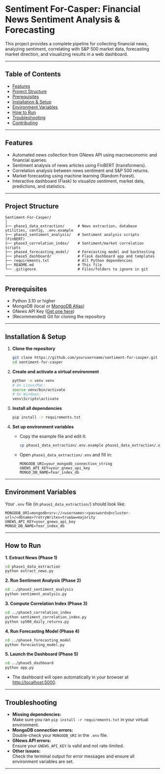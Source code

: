 # Sentiment For-Casper: Financial News Sentiment Analysis & Forecasting

This project provides a complete pipeline for collecting financial news, analyzing sentiment, correlating with S&P 500 market data, forecasting market direction, and visualizing results in a web dashboard.

---

## Table of Contents

- [Features](#features)
- [Project Structure](#project-structure)
- [Prerequisites](#prerequisites)
- [Installation & Setup](#installation--setup)
- [Environment Variables](#environment-variables)
- [How to Run](#how-to-run)
- [Troubleshooting](#troubleshooting)
- [Contributing](#contributing)

---

## Features

- Automated news collection from GNews API using macroeconomic and financial queries.
- Sentiment analysis of news articles using FinBERT (transformers).
- Correlation analysis between news sentiment and S&P 500 returns.
- Market forecasting using machine learning (Random Forest).
- Interactive dashboard (Flask) to visualize sentiment, market data, predictions, and statistics.

---

## Project Structure

```
Sentiment-For-Casper/
│
├── phase1_data_extraction/      # News extraction, database utilities, config, .env.example
├── phase2_sentiment_analysis/   # Sentiment analysis scripts (FinBERT)
├── phase3_correlation_index/    # Sentiment/market correlation scripts
├── phase4_forecasting_model/    # Forecasting model and backtesting
├── phase5_dashboard/            # Flask dashboard app and templates
├── requirements.txt             # All Python dependencies
├── README.md                    # This file
└── .gitignore                   # Files/folders to ignore in git
```

---

## Prerequisites

- Python 3.10 or higher  
- MongoDB (local or [MongoDB Atlas](https://www.mongodb.com/atlas/database))
- GNews API Key ([Get one here](https://gnews.io/))
- (Recommended) Git for cloning the repository

---

## Installation & Setup

1. **Clone the repository**
    ```sh
    git clone https://github.com/yourusername/sentiment-for-casper.git
    cd sentiment-for-casper
    ```

2. **Create and activate a virtual environment**
    ```sh
    python -m venv venv
    # On Linux/Mac:
    source venv/bin/activate
    # On Windows:
    venv\Scripts\activate
    ```

3. **Install all dependencies**
    ```sh
    pip install -r requirements.txt
    ```

4. **Set up environment variables**
    - Copy the example file and edit it:
      ```sh
      cp phase1_data_extraction/.env.example phase1_data_extraction/.env
      ```
    - Open `phase1_data_extraction/.env` and fill in:
      ```
      MONGODB_URI=your_mongodb_connection_string
      GNEWS_API_KEY=your_gnews_api_key
      MONGO_DB_NAME=fear_index_db
      ```

---

## Environment Variables

Your `.env` file (in `phase1_data_extraction/`) should look like:

```
MONGODB_URI=mongodb+srv://<username>:<password>@<cluster-url>/<dbname>?retryWrites=true&w=majority
GNEWS_API_KEY=your_gnews_api_key
MONGO_DB_NAME=fear_index_db
```

---

## How to Run

**1. Extract News (Phase 1)**
```sh
cd phase1_data_extraction
python extract_news.py
```

**2. Run Sentiment Analysis (Phase 2)**
```sh
cd ../phase2_sentiment_analysis
python sentiment_analysis.py
```

**3. Compute Correlation Index (Phase 3)**
```sh
cd ../phase3_correlation_index
python sentiment_correlation_index.py
python sp500_daily_returns.py
```

**4. Run Forecasting Model (Phase 4)**
```sh
cd ../phase4_forecasting_model
python forecasting_model.py
```

**5. Launch the Dashboard (Phase 5)**
```sh
cd ../phase5_dashboard
python app.py
```
- The dashboard will open automatically in your browser at [http://localhost:5000](http://localhost:5000).

---

## Troubleshooting

- **Missing dependencies:**  
  Make sure you ran `pip install -r requirements.txt` in your virtual environment.
- **MongoDB connection errors:**  
  Double-check your `MONGODB_URI` in the `.env` file.
- **GNews API errors:**  
  Ensure your `GNEWS_API_KEY` is valid and not rate-limited.
- **Other issues:**  
  Check the terminal output for error messages and ensure all environment variables are set.
---
